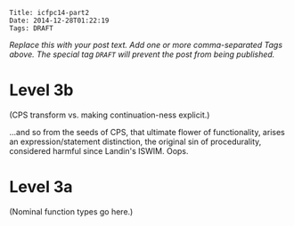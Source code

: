     Title: icfpc14-part2
    Date: 2014-12-28T01:22:19
    Tags: DRAFT

_Replace this with your post text. Add one or more comma-separated
Tags above. The special tag `DRAFT` will prevent the post from being
published._

<!-- more -->

# Level 3b

(CPS transform vs. making continuation-ness explicit.)

...and so from the seeds of CPS, that ultimate flower of
functionality, arises an expression/statement distinction, the
original sin of procedurality, considered harmful since Landin's
ISWIM.  Oops.

# Level 3a

(Nominal function types go here.)
